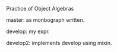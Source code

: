 Practice of Object Algebras

master: as monbograph written.

develop: my expr.

develop2: implements develop using mixin.